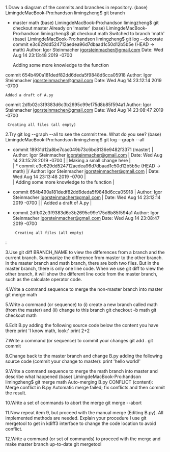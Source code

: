 1.Draw a diagram of the commits and branches in repository.
(base) LimingdeMacBook-Pro:handson limingzheng$ git branch
* master
  math
(base) LimingdeMacBook-Pro:handson limingzheng$ git checkout master
Already on 'master'
(base) LimingdeMacBook-Pro:handson limingzheng$ git checkout math
Switched to branch 'math'
(base) LimingdeMacBook-Pro:handson limingzheng$ git log --decorate
commit e3c629dd524712aedea96d7dbaad1c50d12b5b5e (HEAD -> math)
Author: Igor Steinmacher <igorsteinmacher@gmail.com>
Date:   Wed Aug 14 23:13:48 2019 -0700

    Adding some more knowledge to the function

commit 654b490a181dedf82dd6deda5f9848d6cca05918
Author: Igor Steinmacher <igorsteinmacher@gmail.com>
Date:   Wed Aug 14 23:12:14 2019 -0700

    Added a draft of A.py

commit 2dfb02c3f9383d6c3b2695c99e175d8b85f594a1
Author: Igor Steinmacher <igorsteinmacher@gmail.com>
Date:   Wed Aug 14 23:08:47 2019 -0700

     Creating all files (all empty)
     

2.Try git log --graph --all to see the commit tree. What do you see?
(base) LimingdeMacBook-Pro:handson limingzheng$ git log --graph --all 
* commit 18931d12a8be7cac049b73c6bc8136e9482f3371 (master)
| Author: Igor Steinmacher <igorsteinmacher@gmail.com>
| Date:   Wed Aug 14 23:15:28 2019 -0700
| 
|     Making a small change here
|   
| * commit e3c629dd524712aedea96d7dbaad1c50d12b5b5e (HEAD -> math)
|/  Author: Igor Steinmacher <igorsteinmacher@gmail.com>
|   Date:   Wed Aug 14 23:13:48 2019 -0700
|   
|       Adding some more knowledge to the function
| 
* commit 654b490a181dedf82dd6deda5f9848d6cca05918
| Author: Igor Steinmacher <igorsteinmacher@gmail.com>
| Date:   Wed Aug 14 23:12:14 2019 -0700
| 
|     Added a draft of A.py
| 
* commit 2dfb02c3f9383d6c3b2695c99e175d8b85f594a1
  Author: Igor Steinmacher <igorsteinmacher@gmail.com>
  Date:   Wed Aug 14 23:08:47 2019 -0700
  
       Creating all files (all empty)
:

3.Use git diff BRANCH_NAME to view the differences from a branch and the current branch. Summarize the difference from master to the other branch.
In the master branch and math branch, there are both two files. But in the master branch, there is only one line code. 
When we use git diff to view the other branch, it will show the different line code from the master branch, such as the calculate operator code. 

4.Write a command sequence to merge the non-master branch into master
git merge math

5.Write a command (or sequence) to (i) create a new branch called math (from the master) and (ii) change to this branch
git checkout -b math
git checkout math

6.Edit B.py adding the following source code below the content you have there
print 'I know math, look:'
print 2+2

7.Write a command (or sequence) to commit your changes
git add .
git commit

8.Change back to the master branch and change B.py adding the following source code (commit your change to master):
print 'hello world!'

9.Write a command sequence to merge the math branch into master and describe what happened
(base) LimingdeMacBook-Pro:handson limingzheng$ git merge math
Auto-merging B.py
CONFLICT (content): Merge conflict in B.py
Automatic merge failed; fix conflicts and then commit the result.

10.Write a set of commands to abort the merge
git merge --abort

11.Now repeat item 9, but proceed with the manual merge (Editing B.py). All implemented methods are needed. Explain your procedure
I use git mergetool to get in kdiff3 interface to change the code location to avoid conflict.

12.Write a command (or set of commands) to proceed with the merge and make master branch up-to-date
git mergetool

